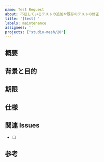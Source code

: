 ```yaml
---
name: Test Request
about: 不足しているテストの追加や既存のテストの修正
title: '[test] '
labels: maintenance
assignees: ''
projects: ["studio-mesh/20"]
---
```


## 概要


## 背景と目的


## 期限


## 仕様


## 関連 Issues

- [ ]

## 参考
